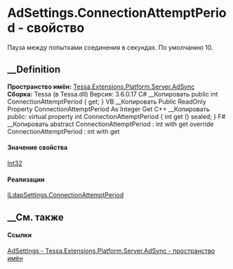 # AdSettings.ConnectionAttemptPeriod - свойство
Пауза между попытками соединения в секундах. По умолчанию 10.
##  __Definition
 **Пространство имён:**
[Tessa.Extensions.Platform.Server.AdSync](N_Tessa_Extensions_Platform_Server_AdSync.htm)  
 **Сборка:** Tessa (в Tessa.dll) Версия: 3.6.0.17
C# __Копировать
     public int ConnectionAttemptPeriod { get; }
VB __Копировать
     Public ReadOnly Property ConnectionAttemptPeriod As Integer
    	Get
C++ __Копировать
     public:
    virtual property int ConnectionAttemptPeriod {
    	int get () sealed;
    }
F# __Копировать
     abstract ConnectionAttemptPeriod : int with get
    override ConnectionAttemptPeriod : int with get
#### Значение свойства
[Int32](https://learn.microsoft.com/dotnet/api/system.int32)
#### Реализации
[ILdapSettings.ConnectionAttemptPeriod](P_Tessa_Platform_ILdapSettings_ConnectionAttemptPeriod.htm)  
##  __См. также
#### Ссылки
[AdSettings - ](T_Tessa_Extensions_Platform_Server_AdSync_AdSettings.htm)
[Tessa.Extensions.Platform.Server.AdSync - пространство
имён](N_Tessa_Extensions_Platform_Server_AdSync.htm)
